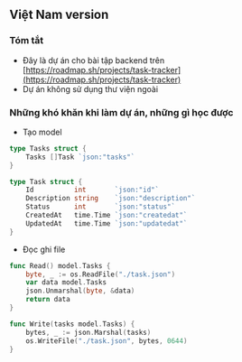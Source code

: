 ## Việt Nam version

### Tóm tắt

- Đây là dự án cho bài tập backend trên [https://roadmap.sh/projects/task-tracker](https://roadmap.sh/projects/task-tracker)
- Dự án không sử dụng thư viện ngoài

### Những khó khăn khi làm dự án, những gì học được

- Tạo model

```go
type Tasks struct {
	Tasks []Task `json:"tasks"`
}

type Task struct {
	Id          int       `json:"id"`
	Description string    `json:"description"`
	Status      int       `json:"status"`
	CreatedAt   time.Time `json:"createdat"`
	UpdatedAt   time.Time `json:"updatedat"`
}
```

- Đọc ghi file

```go
func Read() model.Tasks {
	byte, _ := os.ReadFile("./task.json")
	var data model.Tasks
	json.Unmarshal(byte, &data)
	return data
}

func Write(tasks model.Tasks) {
	bytes, _ := json.Marshal(tasks)
	os.WriteFile("./task.json", bytes, 0644)
}
```
